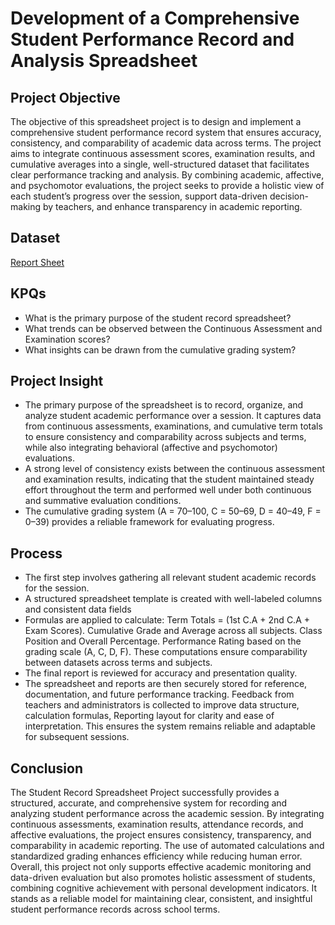# Development of a Comprehensive Student Performance Record and Analysis Spreadsheet
## Project Objective
The objective of this spreadsheet project is to design and implement a comprehensive student performance record system that ensures accuracy, consistency, and comparability of academic data across terms. The project aims to integrate continuous assessment scores, examination results, and cumulative averages into a single, well-structured dataset that facilitates clear performance tracking and analysis. By combining academic, affective, and psychomotor evaluations, the project seeks to provide a holistic view of each student’s progress over the session, support data-driven decision-making by teachers, and enhance transparency in academic reporting.

## Dataset
<a href="https://1drv.ms/x/c/b1379becc483faad/EW0Av5Ql7tRGn0P3K6CPrCsBFbSXzEMVMMnb2MVGey4R5g">Report Sheet</a>

## KPQs
- What is the primary purpose of the student record spreadsheet?
- What trends can be observed between the Continuous Assessment and Examination scores?
- What insights can be drawn from the cumulative grading system?

## Project Insight
- The primary purpose of the spreadsheet is to record, organize, and analyze student academic performance over a session. It captures data from continuous assessments, examinations, and cumulative term totals to ensure consistency and comparability across subjects and terms, while also integrating behavioral (affective and psychomotor) evaluations.
- A strong level of consistency exists between the continuous assessment and examination results, indicating that the student maintained steady effort throughout the term and performed well under both continuous and summative evaluation conditions.
- The cumulative grading system (A = 70–100, C = 50–69, D = 40–49, F = 0–39) provides a reliable framework for evaluating progress.

## Process
- The first step involves gathering all relevant student academic records for the session.
- A structured spreadsheet template is created with well-labeled columns and consistent data fields
- Formulas are applied to calculate: Term Totals = (1st C.A + 2nd C.A + Exam Scores). Cumulative Grade and Average across all subjects. Class Position and Overall Percentage. Performance Rating based on the grading scale (A, C, D, F). These computations ensure comparability between datasets across terms and subjects.
- The final report is reviewed for accuracy and presentation quality.
- The spreadsheet and reports are then securely stored for reference, documentation, and future performance tracking.
Feedback from teachers and administrators is collected to improve data structure, calculation formulas, Reporting layout for clarity and ease of interpretation.
This ensures the system remains reliable and adaptable for subsequent sessions.

## Conclusion
The Student Record Spreadsheet Project successfully provides a structured, accurate, and comprehensive system for recording and analyzing student performance across the academic session. By integrating continuous assessments, examination results, attendance records, and affective evaluations, the project ensures consistency, transparency, and comparability in academic reporting. The use of automated calculations and standardized grading enhances efficiency while reducing human error. Overall, this project not only supports effective academic monitoring and data-driven evaluation but also promotes holistic assessment of students, combining cognitive achievement with personal development indicators. It stands as a reliable model for maintaining clear, consistent, and insightful student performance records across school terms.

